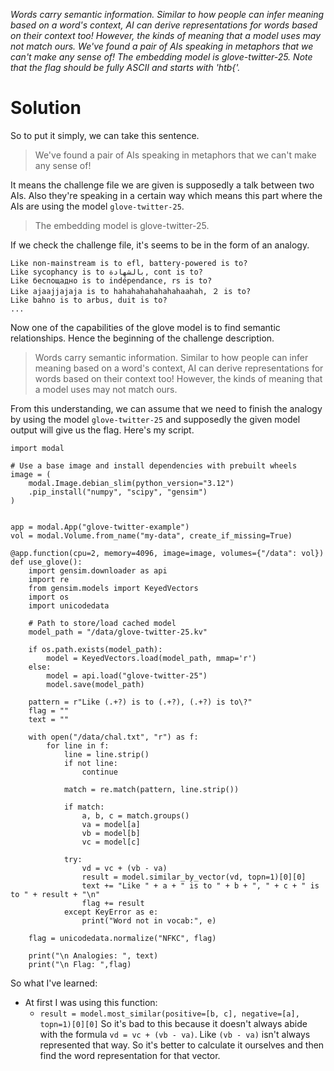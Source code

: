*Words carry semantic information. Similar to how people can infer meaning based on a word's context, AI can derive representations for words based on their context too! However, the kinds of meaning that a model uses may not match ours. We've found a pair of AIs speaking in metaphors that we can't make any sense of! The embedding model is glove-twitter-25. Note that the flag should be fully ASCII and starts with 'htb{'.*
# Solution
So to put it simply, we can take this sentence.
>We've found a pair of AIs speaking in metaphors that we can't make any sense of!

It means the challenge file we are given is supposedly a talk between two AIs. Also they're speaking in a certain way which means this part where the AIs are using the model `glove-twitter-25`.
>The embedding model is glove-twitter-25.

If we check the challenge file, it's seems to be in the form of an analogy.
```
Like non-mainstream is to efl, battery-powered is to?
Like sycophancy is to بالشهادة, cont is to?
Like беспощадно is to indépendance, rs is to?
Like ajaajjajaja is to hahahahahahahahaahah, ２ is to?
Like bahno is to arbus, duit is to?
...
```

Now one of the capabilities of the glove model is to find semantic relationships. Hence the beginning of the challenge description.
> Words carry semantic information. Similar to how people can infer meaning based on a word's context, AI can derive representations for words based on their context too! However, the kinds of meaning that a model uses may not match ours.

From this understanding, we can assume that we need to finish the analogy by using the model `glove-twitter-25` and supposedly the given model output will give us the flag. Here's my script.
```
import modal

# Use a base image and install dependencies with prebuilt wheels
image = (
    modal.Image.debian_slim(python_version="3.12")
    .pip_install("numpy", "scipy", "gensim")
)


app = modal.App("glove-twitter-example")
vol = modal.Volume.from_name("my-data", create_if_missing=True)

@app.function(cpu=2, memory=4096, image=image, volumes={"/data": vol})
def use_glove():
    import gensim.downloader as api
    import re
    from gensim.models import KeyedVectors
    import os
    import unicodedata

    # Path to store/load cached model
    model_path = "/data/glove-twitter-25.kv"

    if os.path.exists(model_path):
        model = KeyedVectors.load(model_path, mmap='r')
    else:
        model = api.load("glove-twitter-25")
        model.save(model_path)

    pattern = r"Like (.+?) is to (.+?), (.+?) is to\?"
    flag = ""
    text = ""

    with open("/data/chal.txt", "r") as f:
        for line in f:
            line = line.strip()
            if not line:
                continue

            match = re.match(pattern, line.strip())

            if match:
                a, b, c = match.groups()
                va = model[a]
                vb = model[b]
                vc = model[c]

            try:
                vd = vc + (vb - va)
                result = model.similar_by_vector(vd, topn=1)[0][0]
                text += "Like " + a + " is to " + b + ", " + c + " is to " + result + "\n"
                flag += result
            except KeyError as e:
                print("Word not in vocab:", e)

    flag = unicodedata.normalize("NFKC", flag)

    print("\n Analogies: ", text)
    print("\n Flag: ",flag)
```

So what I've learned:
- At first I was using this function:
	- `result = model.most_similar(positive=[b, c], negative=[a], topn=1)[0][0]`
	So it's bad to this because it doesn't always abide with the formula `vd = vc + (vb - va)`. Like `(vb - va)` isn't always represented that way. So it's better to calculate it ourselves and then find the word representation for that vector.

